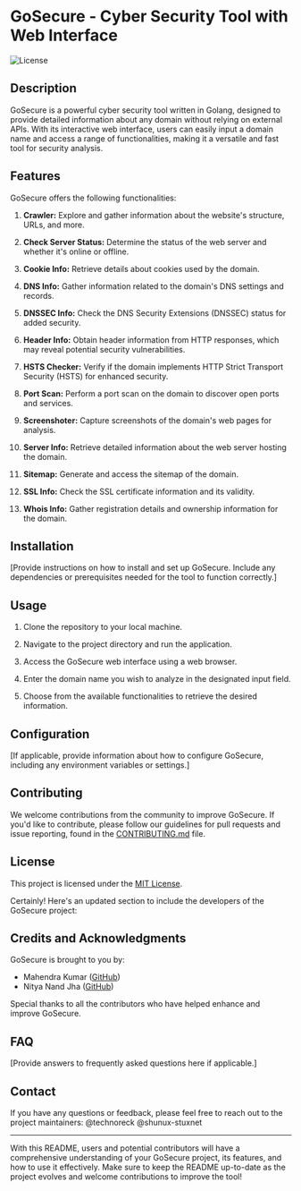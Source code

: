 # GoSecure - Cyber Security Tool with Web Interface

![License](https://img.shields.io/badge/license-MIT-blue.svg)

## Description

GoSecure is a powerful cyber security tool written in Golang, designed to provide detailed information about any domain without relying on external APIs. With its interactive web interface, users can easily input a domain name and access a range of functionalities, making it a versatile and fast tool for security analysis.

## Features

GoSecure offers the following functionalities:

1. **Crawler:** Explore and gather information about the website's structure, URLs, and more.

2. **Check Server Status:** Determine the status of the web server and whether it's online or offline.

3. **Cookie Info:** Retrieve details about cookies used by the domain.

4. **DNS Info:** Gather information related to the domain's DNS settings and records.

5. **DNSSEC Info:** Check the DNS Security Extensions (DNSSEC) status for added security.

6. **Header Info:** Obtain header information from HTTP responses, which may reveal potential security vulnerabilities.

7. **HSTS Checker:** Verify if the domain implements HTTP Strict Transport Security (HSTS) for enhanced security.

8. **Port Scan:** Perform a port scan on the domain to discover open ports and services.

9. **Screenshoter:** Capture screenshots of the domain's web pages for analysis.

10. **Server Info:** Retrieve detailed information about the web server hosting the domain.

11. **Sitemap:** Generate and access the sitemap of the domain.

12. **SSL Info:** Check the SSL certificate information and its validity.

13. **Whois Info:** Gather registration details and ownership information for the domain.

## Installation

[Provide instructions on how to install and set up GoSecure. Include any dependencies or prerequisites needed for the tool to function correctly.]

## Usage

1. Clone the repository to your local machine.

2. Navigate to the project directory and run the application.

3. Access the GoSecure web interface using a web browser.

4. Enter the domain name you wish to analyze in the designated input field.

5. Choose from the available functionalities to retrieve the desired information.

## Configuration

[If applicable, provide information about how to configure GoSecure, including any environment variables or settings.]

## Contributing

We welcome contributions from the community to improve GoSecure. If you'd like to contribute, please follow our guidelines for pull requests and issue reporting, found in the [CONTRIBUTING.md](CONTRIBUTING.md) file.

## License

This project is licensed under the [MIT License](https://github.com/technoreck/GoSecure/blob/main/LICENSE).

Certainly! Here's an updated section to include the developers of the GoSecure project:

## Credits and Acknowledgments

GoSecure is brought to you by:

- Mahendra Kumar ([GitHub](https://github.com/technoreck))
- Nitya Nand Jha ([GitHub](https://github.com/shunux-stuxnet))

Special thanks to all the contributors who have helped enhance and improve GoSecure.

## FAQ

[Provide answers to frequently asked questions here if applicable.]

## Contact

If you have any questions or feedback, please feel free to reach out to the project maintainers:
@technoreck
@shunux-stuxnet

---

With this README, users and potential contributors will have a comprehensive understanding of your GoSecure project, its features, and how to use it effectively. Make sure to keep the README up-to-date as the project evolves and welcome contributions to improve the tool!
